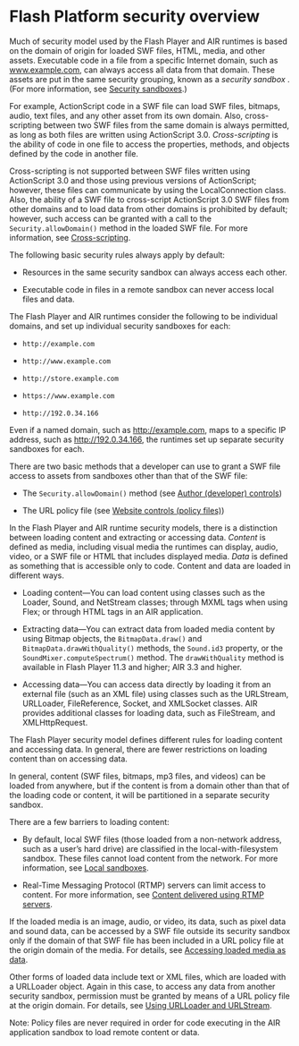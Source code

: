 # Flash Platform security overview

<div>

Much of security model used by the Flash Player and AIR runtimes is based on the
domain of origin for loaded SWF files, HTML, media, and other assets. Executable
code in a file from a specific Internet domain, such as www.example.com, can
always access all data from that domain. These assets are put in the same
security grouping, known as a _security sandbox_ . (For more information, see
[Security sandboxes](WS5b3ccc516d4fbf351e63e3d118a9b90204-7e3f.html).)

For example, ActionScript code in a SWF file can load SWF files, bitmaps, audio,
text files, and any other asset from its own domain. Also, cross-scripting
between two SWF files from the same domain is always permitted, as long as both
files are written using ActionScript 3.0. _Cross-scripting_ is the ability of
code in one file to access the properties, methods, and objects defined by the
code in another file.

Cross-scripting is not supported between SWF files written using ActionScript
3.0 and those using previous versions of ActionScript; however, these files can
communicate by using the LocalConnection class. Also, the ability of a SWF file
to cross-script ActionScript 3.0 SWF files from other domains and to load data
from other domains is prohibited by default; however, such access can be granted
with a call to the `Security.allowDomain()` method in the loaded SWF file. For
more information, see
[Cross-scripting](WS5b3ccc516d4fbf351e63e3d118a9b90204-7c98.html).

The following basic security rules always apply by default:

- Resources in the same security sandbox can always access each other.

- Executable code in files in a remote sandbox can never access local files and
  data.

The Flash Player and AIR runtimes consider the following to be individual
domains, and set up individual security sandboxes for each:

- `http://example.com`

- `http://www.example.com`

- `http://store.example.com`

- `https://www.example.com`

- `http://192.0.34.166`

Even if a named domain, such as http://example.com, maps to a specific IP
address, such as http://192.0.34.166, the runtimes set up separate security
sandboxes for each.

There are two basic methods that a developer can use to grant a SWF file access
to assets from sandboxes other than that of the SWF file:

- The `Security.allowDomain()` method (see
  [Author (developer) controls](WS5b3ccc516d4fbf351e63e3d118a9b90204-7c96.html))

- The URL policy file (see
  [Website controls (policy files)](WS5b3ccc516d4fbf351e63e3d118a9b90204-7e08.html))

In the Flash Player and AIR runtime security models, there is a distinction
between loading content and extracting or accessing data. _Content_ is defined
as media, including visual media the runtimes can display, audio, video, or a
SWF file or HTML that includes displayed media. _Data_ is defined as something
that is accessible only to code. Content and data are loaded in different ways.

- Loading content—You can load content using classes such as the Loader, Sound,
  and NetStream classes; through MXML tags when using Flex; or through HTML tags
  in an AIR application.

- Extracting data—You can extract data from loaded media content by using Bitmap
  objects, the `BitmapData.draw()` and `BitmapData.drawWithQuality()` methods,
  the `Sound.id3` property, or the `SoundMixer.computeSpectrum()` method. The
  `drawWithQuality` method is available in Flash Player 11.3 and higher; AIR 3.3
  and higher.

- Accessing data—You can access data directly by loading it from an external
  file (such as an XML file) using classes such as the URLStream, URLLoader,
  FileReference, Socket, and XMLSocket classes. AIR provides additional classes
  for loading data, such as FileStream, and XMLHttpRequest.

The Flash Player security model defines different rules for loading content and
accessing data. In general, there are fewer restrictions on loading content than
on accessing data.

In general, content (SWF files, bitmaps, mp3 files, and videos) can be loaded
from anywhere, but if the content is from a domain other than that of the
loading code or content, it will be partitioned in a separate security sandbox.

There are a few barriers to loading content:

- By default, local SWF files (those loaded from a non-network address, such as
  a user’s hard drive) are classified in the local-with-filesystem sandbox.
  These files cannot load content from the network. For more information, see
  [Local sandboxes](WS5b3ccc516d4fbf351e63e3d118a9b90204-7c8f.html).

- Real-Time Messaging Protocol (RTMP) servers can limit access to content. For
  more information, see
  [Content delivered using RTMP servers](WS5b3ccc516d4fbf351e63e3d118a9b90204-7c8a.html).

If the loaded media is an image, audio, or video, its data, such as pixel data
and sound data, can be accessed by a SWF file outside its security sandbox only
if the domain of that SWF file has been included in a URL policy file at the
origin domain of the media. For details, see
[Accessing loaded media as data](WS5b3ccc516d4fbf351e63e3d118a9b90204-7d1b.html).

Other forms of loaded data include text or XML files, which are loaded with a
URLLoader object. Again in this case, to access any data from another security
sandbox, permission must be granted by means of a URL policy file at the origin
domain. For details, see
[Using URLLoader and URLStream](WS5b3ccc516d4fbf351e63e3d118a9b90204-7c67.html).

<div>

Note: Policy files are never required in order for code executing in the AIR
application sandbox to load remote content or data.

</div>

</div>

<div>

<div>

</div>

</div>
